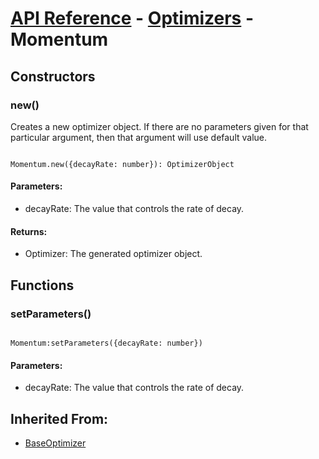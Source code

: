 # [API Reference](../../API.md) - [Optimizers](../Optimizers.md) - Momentum

## Constructors

### new()

Creates a new optimizer object. If there are no parameters given for that particular argument, then that argument will use default value.

```

Momentum.new({decayRate: number}): OptimizerObject

```
#### Parameters:

* decayRate: The value that controls the rate of decay.

#### Returns:

* Optimizer: The generated optimizer object.

## Functions

### setParameters()

```

Momentum:setParameters({decayRate: number})

```

#### Parameters:

* decayRate: The value that controls the rate of decay.

## Inherited From:

* [BaseOptimizer](BaseOptimizer.md)
